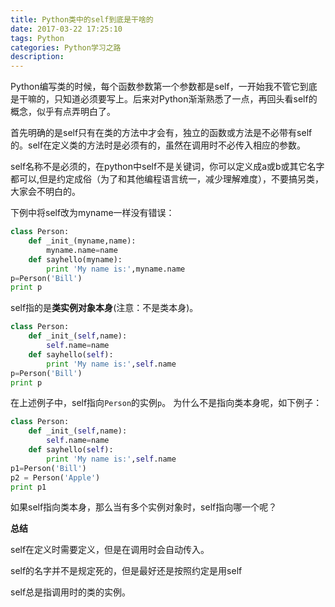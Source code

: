 ```yaml
---
title: Python类中的self到底是干啥的
date: 2017-03-22 17:25:10
tags: Python
categories: Python学习之路
description:
---
```



Python编写类的时候，每个函数参数第一个参数都是self，一开始我不管它到底是干嘛的，只知道必须要写上。后来对Python渐渐熟悉了一点，再回头看self的概念，似乎有点弄明白了。

<!--more-->
首先明确的是self只有在类的方法中才会有，独立的函数或方法是不必带有self的。self在定义类的方法时是必须有的，虽然在调用时不必传入相应的参数。

self名称不是必须的，在python中self不是关键词，你可以定义成a或b或其它名字都可以,但是约定成俗（为了和其他编程语言统一，减少理解难度），不要搞另类，大家会不明白的。

下例中将self改为myname一样没有错误：
```python
class Person:
    def _init_(myname,name):
        myname.name=name
    def sayhello(myname):
        print 'My name is:',myname.name
p=Person('Bill')
print p
```

self指的是**类实例对象本身**(注意：不是类本身)。
```python
class Person:
    def _init_(self,name):
        self.name=name
    def sayhello(self):
        print 'My name is:',self.name
p=Person('Bill')
print p
```

在上述例子中，self指向`Person`的实例`p`。 为什么不是指向类本身呢，如下例子：
```python
class Person:
    def _init_(self,name):
        self.name=name
    def sayhello(self):
        print 'My name is:',self.name
p1=Person('Bill')
p2 = Person('Apple')
print p1
```
如果self指向类本身，那么当有多个实例对象时，self指向哪一个呢？


**总结**

self在定义时需要定义，但是在调用时会自动传入。

self的名字并不是规定死的，但是最好还是按照约定是用self

self总是指调用时的类的实例。


<!--more-->
